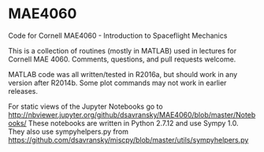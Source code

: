 # MAE4060
Code for Cornell MAE4060 - Introduction to Spaceflight Mechanics

This is a collection of routines (mostly in MATLAB) used in lectures for Cornell MAE 4060.  Comments, questions, and pull requests welcome.

MATLAB code was all written/tested in R2016a, but should work in any version after R2014b.  Some plot commands may not work in earlier releases.

For static views of the Jupyter Notebooks go to http://nbviewer.jupyter.org/github/dsavransky/MAE4060/blob/master/Notebooks/
These notebooks are written in Python 2.7.12 and use Sympy 1.0.  They also use sympyhelpers.py from https://github.com/dsavransky/miscpy/blob/master/utils/sympyhelpers.py
